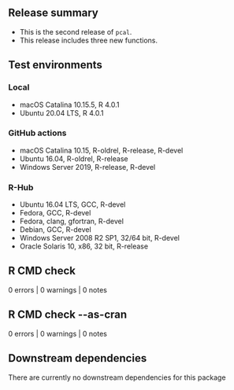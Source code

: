 
## Release summary

* This is the second release of `pcal`. 
* This release includes three new functions.

## Test environments

### Local 

* macOS Catalina 10.15.5, R 4.0.1
* Ubuntu 20.04 LTS, R 4.0.1

### GitHub actions

* macOS Catalina 10.15, R-oldrel, R-release, R-devel  
* Ubuntu 16.04, R-oldrel, R-release
* Windows Server 2019, R-release, R-devel  

### R-Hub

* Ubuntu 16.04 LTS, GCC, R-devel
* Fedora, GCC, R-devel
* Fedora, clang, gfortran, R-devel
* Debian, GCC, R-devel
* Windows Server 2008 R2 SP1, 32/64 bit, R-devel
* Oracle Solaris 10, x86, 32 bit, R-release

## R CMD check

0 errors | 0 warnings | 0 notes

## R CMD check --as-cran

0 errors | 0 warnings | 0 notes

## Downstream dependencies

There are currently no downstream dependencies for this package



